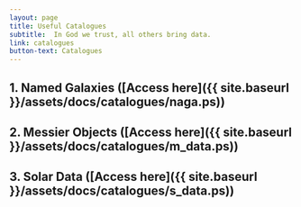 ```yaml
---
layout: page
title: Useful Catalogues
subtitle:  In God we trust, all others bring data.
link: catalogues
button-text: Catalogues
---
```


##  1. Named Galaxies ([Access here]({{ site.baseurl }}/assets/docs/catalogues/naga.ps))
##  2. Messier Objects ([Access here]({{ site.baseurl }}/assets/docs/catalogues/m_data.ps))
##  3. Solar Data ([Access here]({{ site.baseurl }}/assets/docs/catalogues/s_data.ps))